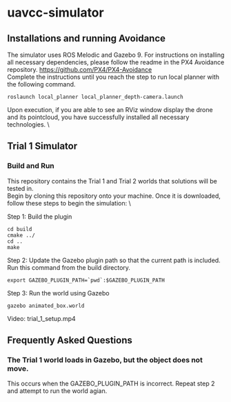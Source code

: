 # uavcc-simulator
## Installations and running Avoidance
The simulator uses ROS Melodic and Gazebo 9. For instructions on installing all necessary dependencies, please follow the readme in the PX4 Avoidance repository.
https://github.com/PX4/PX4-Avoidance \
Complete the instructions until you reach the step to run local planner with the following command.
```
roslaunch local_planner local_planner_depth-camera.launch
```
Upon execution, if you are able to see an RViz window display the drone and its pointcloud, you have successfully installed all necessary technologies. \
<!--
## Sample Control System
We have provided a sample control system that will follow the rover in the first simulated trial. To run this solution, follow these steps. \

Step 1: Build the caktin workspace \
From the catkin workspace, run ```catkin build```.
Step 2: Sourcing \
Next, source the environment. \
```source devel/setup.bash```
Step 3: Run Avoidance \
Run the avoidance.sh script in the catkin-ws directory. \
Step 4: Run the autonomous drone package
-->

## Trial 1 Simulator
### Build and Run
This repository contains the Trial 1 and Trial 2 worlds that solutions will be tested in. \
Begin by cloning this repository onto your machine. Once it is downloaded, follow these steps to begin the simulation: \

Step 1: Build the plugin
```mkdir build
cd build
cmake ../
cd ..
make
```
Step 2: Update the Gazebo plugin path so that the current path is included. Run this command from the build directory.

```export GAZEBO_PLUGIN_PATH=`pwd`:$GAZEBO_PLUGIN_PATH```

Step 3: Run the world using Gazebo

```cd ~uavcc-simulator/trial_1_setup
gazebo animated_box.world
```
Video: trial_1_setup.mp4

## Frequently Asked Questions
### The Trial 1 world loads in Gazebo, but the object does not move.
This occurs when the GAZEBO_PLUGIN_PATH is incorrect. Repeat step 2 and attempt to run the world agian.
